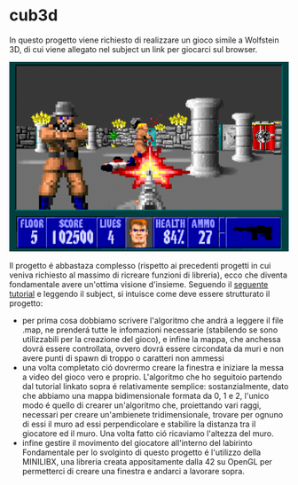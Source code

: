 # cub3d
In questo progetto viene richiesto di realizzare un gioco simile a Wolfstein 3D, di cui viene allegato nel subject un link per giocarci sul browser.

<p align="center">
  <img height="342" src="../../../img/wolf3d.png">
</p>

Il progetto é abbastaza complesso (rispetto ai precedenti progetti in cui veniva richiesto al massimo di ricreare funzioni di libreria), ecco che diventa fondamentale avere un'ottima visione d'insieme. Seguendo il [seguente tutorial](https://harm-smits.github.io/42docs/projects/cub3d.html) e leggendo il subject, si intuisce come deve essere strutturato il progetto:

- per prima cosa dobbiamo scrivere l'algoritmo che andrá a leggere il file .map, ne prenderá tutte le infomazioni necessarie (stabilendo se sono utilizzabili per la creazione del gioco), e infine la mappa, che anchessa dovrá essere controllata, ovvero dovrá essere circondata da muri e non avere punti di spawn di troppo o caratteri non ammessi
- una volta completato ció dovrermo creare la finestra e iniziare la messa a video del gioco vero e proprio. L'algoritmo che ho seguitoio partendo dal tutorial linkato sopra é relativamente semplice: sostanzialmente, dato che abbiamo una mappa bidimensionale formata da 0, 1 e 2, l'unico modo é quello di crearer un'algoritmo che, proiettando vari raggi, necessari per creare un'ambienete tridimensionale, trovare per ognuno di essi il muro ad essi perpendicolare e stabilire la distanza tra il giocatore ed il muro. Una volta fatto ció ricaviamo l'altezza del muro.
- infine gestire il movimento del giocatore all'interno del labirinto Fondamentale per lo svolginto di questo progetto é l'utilizzo della MINILIBX, una libreria creata appositamente dalla 42 su OpenGL per permetterci di creare una finestra e andarci a lavorare sopra.
